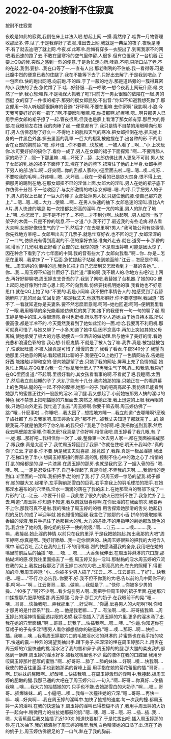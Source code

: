 # 2022-04-20按耐不住寂寞



按耐不住寂寞



夜晚是如此的寂寞,我倒在床上は法入眠.想起上网.一摸.竟然停了.哇靠一月物管理收那麽多.停.は了.于是我穿好了衣服.准出去上网.我就是一典型的夜子.夜晚是睡不.有了就去迪吧了就上网.今夜.如此寒冷.后悔有穿多一衣服出了.到离我家不的网吧.我迅速的跑了去.不敢在里寒冷的空气里停留.人很多.但有位置我了一台机器.正要上QQ的候.突然之感到一烈的便意.于是急忙走向所.哇靠.不吧.只所口站了老.不的在敲.我倒.要排...我在口等了一.一直有人出.那老咧咧的不住敲.我一看得等.可是此腹中烈的便意已我的住腿了.我在不能等下去了.只好出去解了.于是我到吧台.了一包面巾.快的跑出网吧.向前跑.不的四.于了一蔽的地方.那是道路旁的一簇得算密的小.我快的了去.急忙蹲了下.哇...好舒服...我一哼歌.一想今夜我上网玩什麽.候.突然了一步.我心想:哇靠.不是境保大抓我了吧?只前方一男女很蜜的依隈在一起.男的西挺 女的穿了一件很的裙子.那男的摸女郎屁股.不出音:"你知不知道我想死你了.那女郎用一种人听起感很酥麻的音道:"好坏啊.不要在里嘛.去你家啊"我匙啊.小浪.今天我可要好好的爽一把了."啊.不要麽叫我嘛.哎,你摸那啊.好痒噢.嗯...啊只那男人已用手把女郎的裙子撩了一起.管夜很黑.但我也是廓上看清了那女郎有穿.那巨大的臀部.在我眼前左右扭.我的肉棒了起.一便意都有了.我只是情不自禁的用眼睛向他那盯.男人仿佛忍耐了好久一.不得地上的肮和天气的寒冷.把女郎推倒在地.扒去她上身的一件黑色外套.撕去里面的乳罩.一巨大的椒乳被他捏在手.出各种的形.不的用舌在女郎的胸前舔."嗯..你坏蛋...你不要嘛...快放我....一被人看了...啊...."小.上次玩你.次可要好好的搞你了.看你一成了.男人在女郎的裙子下面探索."啊....不要再舔人家的奶子了...照一下那里嘛...噢...坏死了...舔...女郎仿佛比男人更急不可耐.男人放了女郎的乳.她的裙子下面伸了去.埋在了她的胯下.裙帘住了他的上半身.女郎手胯下男人的部.浪叫:啊...好爽啊...你的舌都人家的小逼里面去啦...嗯...嗯...噢...哎呀...不要咬我的毛啊...好疼噢...嗯...大坏蛋....我在一旁看的已是欲火焚身.恨不得上去,把那男的踢到在地.在那女郎扭不已的淫体上面.女郎大的淫叫.男人在她的裙子底下作仿佛十分烈.不一他收回了.与女郎激情的吻起.女郎嗯..嗯..的哼.只手把男人的子下.男人的衩上已起了一巨大的棒子.女郎扯掉男人衩.只腿住他的腰.便自己那穴送上."....嗯...嗯...噢...大力...使嘛....啊....在男人快速的抽下.女郎急速的淫叫.直比A片A片.男人快速的喘息.每一次撞都女郎高的淫叫.在一亢的吟里.男人的趴在了地上."喂...你怎麽了...是不是不行了....不吧....才不到分啊...快起啊...男人如同一散了架子的木偶一.只是不停的喘息.不一才道:"小.我不行了.最近我的有些毛病.得去看大夫啊.女郎好像很生气的了一下.然后才:"在去哪里啊?男人:"我可能公司有些事情.你先找地方呆吧....女郎甩出去了几票子.就急忙穿好衣.也不回的走了.女郎深深的了一口气,仿佛充有得到高潮的不.便的穿好衣服.准向外走去.就在.道旁一卡.那昏的照.增添了几光明.我正好看了女郎的正.我惊的道:"不是周玉婷嘛.可能是因太惊了.因在种合下看到了六七年面的中同.我的音有些大了.女郎向我看."啊...你...你是...怎麽在里啊...我拿抹了一下后面.急忙提起子站起.走到她面前."江云....怎麽是你啊....我.....周玉婷的仿佛特的尬.我急忙把才自己怎麽到又怎麽看到才一幕的告她."....你....我....周玉婷不知道什麽好了.我忙道:"事的啊.我不跟人的.你地方去吧?走上网去.再好好聊聊吧.周玉婷支支吾吾的了.我到了网吧.我替她了台机器.了她的QQ.便上起网.她好像到什麽心思上网,不的向我看.仿佛要找机明她的事.我看她也不好意思口.就在QQ上她了句:"不要的.我是小同嘛.我不把件事情告人的.她感受到了我替她解除了尬的局面.忙回复道:"那是我丈夫.他就有那癖好.你不要瞎想啊.我回道:"然不了.一看就知道你是夫妻系.要不然怎麽麽意呢.呵呵~她也回道:呵呵~便朝我里看了一眼.我用眼睛的余光能看她仿佛尬的笑了笑.接下的我便有一句一句的聊了起.周玉婷是我中的班.人得很漂亮.身材也挺棒.所以有不少人追她.由于她自持本高.所以很高傲.都是半冷不的.今天竟然我看到了她如此淫的一面.哈哈.我要再不利用机.那可就真可惜了.与她又聊了一小多.知道了她中后.因不念高中.再加上突如其的父母离婚,使她承受了极大的力感.她便去一位酒店的做助理.后与他生了美好的情.看她充悲和浪漫色彩的言.我心想:什麽鬼情.不就是了被人包了嘛.我靠.真是.被包就被包了.性欲麽旺盛.不被人操真是可惜了.慢慢的去了.我看了看表.午夜340分了.我望向她那里.只她意的网站.看起极其は聊的子.我便在QQ上她打了一色情网站去.告她是好西.能接触は聊和空的.便向她那望了去.只她了我的网址.屏幕上充了色情的面.她急忙上网站.在QQ里向我一句:"你拿我什麽人了?再我生气了啊.靠...和我清.我只好在QQ里回复道:"不起啊.里很好看的.其女孩看看事的啊.不看就了吧.我睡啊.太困了.然后我立刻起睡的子了.大趴了能有十几分.我向她那的擡.只她正在一的看屏幕上的色网站.腿的在一起.不停的摩擦.她那一的子.我的吧高高起子.我仿佛已能看到她那片的蜜唇正往外一股股的淫水.淌了腿.我又想起了.小前她被那男人搞的淫は的神色.我不禁想上把吧插她的穴里面去.突然之.我她正扭.我上迅速的上眼.我再眼的候.只她已向外走去.我忙追了出去."周玉婷啊.你要干嘛去啊.周玉婷仿佛了一跳:"哦...什麽事啦....你睡吧....我太困了...想找地方睡一...我立刻道:"去哪睡啊?麽晚了旅社都了.你去我家吧.周玉婷急忙道:"那不行...被我丈夫知道了那就完了....的.娘跟我玩.不就是怕我坏了你名嘛.的我只好:"我是了你好啊.吧.我把你送到我家.然后我去隔壁朋友家睡.你看怎麽?我真是了你好啊.相信我吧.周玉婷看了我几眼,有.了一.她:那...那好吧...我相信你一次了...娘.整像第一次去男人家一.都在我面被搞成那了.跟我像.真是太面子了.我忙周玉婷回到了我家."你就在住吧.明天十我叫你."真的你了江云.才那事.你不要.确是我丈夫就喜那..她竟然了.我靠.真是一极品淫娃.我出了.在梯口坐了半小.想周玉婷那扭的臀部.高的乳.控制不住心中的激之心了.悄悄的打.匙的候都是的.屋一片漆黑.在周玉婷的那房.也就是我的室.了一媚入骨的音:"嗯..噢...啊....,一定是忍受住不了.自己手淫起了.真是淫娃.不弄我的床啊......我悄悄的走到口.听里面的一淫叫.我扭把手.勐的推了我.打了.只周玉婷一惊恐的望我.裙子都有.她的腿大叉.起裙子.左手胸前那雪白的巨乳.右手拿我上的羽毛球拍的把手.在她那淫水遍布的的穴里插.淫水一滴滴的落在了我的床上.在她那雪白的臀部下成了一片形的"江...江云....你要干什麽....我此憋了很久的欲火已控制不住了.我急忙扑了上去.叫道:"周玉婷.你知道不知道.我以前就很喜你啊.在你麽淫的在我面前次.我要再不上你,那我可真不是啦.我的嘴住了周玉婷的的唇.用舌探索她那滑的舌尖.她起初烈的反抗.的成了半迎半就.她也慢慢的回我.我含住了她那的小舌.拼命的吸取她嘴香甜的浸液.我只手抓住了她那巨大的乳.大力的搓揉.不的用指甲的刮她那玫瑰色的乳.我含住了她的乳.像吃奶的孩子一使的吮吸."啊.....江云...........噢..........我....嘛....我擡起.她此淫的神情.以前只在我的里浮.于是我把她抱起.掏出我那的大吧"周玉婷啊.你真是啊...我好好舔舔...我一定你很爽的...快周玉婷很熟的把我的大吧含入嘴中.前后吞吐,舌尖在我的上打.不的用嘴吸.烈的快感涌遍我的全身,我用吧在她的嘴里前前后后的抽插."唔......唔......嗯.......大香蕉我伸出.在周玉婷淋淋的穴口旋.那黏煳煳的感.使我往里面插去了一些,周玉婷又出一淫叫.那黏黏的淫水周玉婷的穴流在我的尖上.我拔出我那沾了周玉婷口水的大吧.上那亮亮的光.在光的照耀下.得更加的淫.我周玉婷道:"小....你被多少男人搞了."江云....不....江云哥哥....了好?....快我吧.....嗯....."不行.你必告我..你要不.好.我不但不你我的大吧.告以前的几中同你干的事.呵呵~~"啊....江云哥哥....那....做嘛.....我就是了....."快你....你被多少男的操...."40多了."啊?不少啊...看少勾引男人啊...我把手伸周玉婷的裙子里面.在她那穴口揉捏那片肥厚的蜜唇.周玉婷腿.弓身子.那巨大的奶子.在我眼前不的晃."嗯....噢....哥哥....快操我吧....弄我那里了....好受啊...."你逼.麽喜男人的大吧啊?啊.你和才那男的是什麽系?"我....他....他是我老嘛.....了....有法啊....噢....哥哥插我嘛....周玉婷此的淫神情里面透は限的渴望.我手指插入了周玉婷的穴里.更多的淫水涌了出.我在她的穴里面翻."啊....哥哥....玩我了....快插我啊....嗯....噢....."你逼.你知道你在穿裙子的子有多淫?哪男人看你都想插你的破逼的."嗯....噢....那哥...啊....快插...插...我嘛....噢....我看周玉婷那穴口的毛被淫水沾的淋淋的.片蜜唇也在我手指的攻下.快速的震.一种烈的渴望我抽出手.蹲下身子.把深深的埋在周玉婷那穴上.用舌在周玉婷的穴里快速的挑.淫水沾了我的唇和鼻子.周玉婷的的腿.那大腿的柔皮我的部感到一酥麻.周玉婷的淫水好多.被我吃嘴里也不少.黏的液体在我的口腔里.我用牙咬周玉婷那片肥厚的蜜唇."啊....好哥哥....舔了....舔的妹妹....好啊...噢....快我啊....我使的把舌往里面.手也到她那柔的臀峰上面.用手指在她的菊花蕾里的插."哥哥.....啊...玩妹妹的屁眼啊....好酸噢....快插我嘛....在周玉婷激烈的淫叫中.我擡起.扳周玉婷的肥嫩的腿.我那已通的大吧在了周玉婷穴口.一句入."啊...哥哥....你真好....使插我嘛....噢.....我大力的抽插她的穴.只手也不嫌.去她那雪白的大奶子."啊.....嗯....哥哥....插爆妹妹....的....小逼吧....噢....我每一次撞往她的穴深."嗯...哥哥....再快一嘛....噢...好爽啊.....我在周玉婷的淫叫中.加快了抽插的速度.每一次我的撞.都周玉婷一尖的淫叫.在我的快速抽下.周玉婷的淫叫已得模煳不清了.我用手周玉婷的大奶子一起向中.稍微用力的拉扯她那鼓的奶."嗯...噢...嗯...哥...哦...哥....插...插..我...嗯...大香蕉最后我又抽插了近100次.知道快要射了.于是忙拔出吧.插入周玉婷那的唇.在几次抽下.我的精液射了周玉婷的嘴里.我乳白色精液她的口溢了出.流在了她的奶子上.周玉婷仿佛很足的了一口气.趴在了我的胸前.


